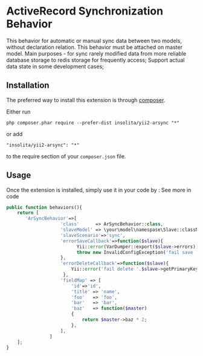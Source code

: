 ActiveRecord Synchronization Behavior
=====================================
This behavior for automatic or manual sync data between two models, without declaration relation. This behavior must be attached on master model.  Main purposes - for sync rarely modified data from more reliable database storage to redis storage for frequently access; Support actual data state in some development cases;

Installation
------------

The preferred way to install this extension is through [composer](http://getcomposer.org/download/).

Either run

```
php composer.phar require --prefer-dist insolita/yii2-arsync "*"
```

or add

```
"insolita/yii2-arsync": "*"
```

to the require section of your `composer.json` file.


Usage
-----

Once the extension is installed, simply use it in your code by  :
See more in code
```php
public function behaviors(){
    return [
       'ArSyncBehavior'=>[
       				'class'      => ArSyncBehavior::class,
       				'slaveModel' => \your\model\namespase\Slave::className(),
       				'slaveScenario'=>'sync',
       				'errorSaveCallback'=>function($slave){
                          Yii::error(VarDumper::export($slave->errors));
                          throw new InvalidConfigException('fail save ');
                    },
                    'errorDeleteCallback'=>function($slave){
                        Yii::error('fail delete '.$slave->getPrimaryKey());
                     },
       				'fieldMap' => [
       					'id'=>'id',
       					'title' => 'name',
       					'foo'   => 'foo',
       					'bar'   => 'bar',
       					'baz'   => function($master)
       					{
       						return $master->baz * 2;
       					},
       				],
       			]
    ];
}
